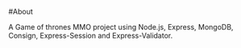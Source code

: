 #About

A Game of thrones MMO project using Node.js, Express, MongoDB, Consign, Express-Session and Express-Validator.